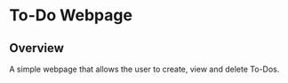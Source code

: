 # To-Do Webpage

## Overview
A simple webpage that allows the user to create, view and delete To-Dos.